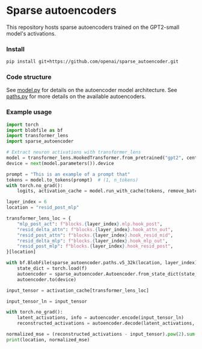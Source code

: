 # Sparse autoencoders

This repository hosts sparse autoencoders trained on the GPT2-small model's activations.

### Install

```sh
pip install git+https://github.com/openai/sparse_autoencoder.git
```

### Code structure

See [model.py](./sparse_autoencoder/model.py) for details on the autoencoder model architecture.
See [paths.py](./sparse_autoencoder/paths.py) for more details on the available autoencoders.

### Example usage

```py
import torch
import blobfile as bf
import transformer_lens
import sparse_autoencoder

# Extract neuron activations with transformer_lens
model = transformer_lens.HookedTransformer.from_pretrained("gpt2", center_writing_weights=False)
device = next(model.parameters()).device

prompt = "This is an example of a prompt that"
tokens = model.to_tokens(prompt)  # (1, n_tokens)
with torch.no_grad():
    logits, activation_cache = model.run_with_cache(tokens, remove_batch_dim=True)

layer_index = 6
location = "resid_post_mlp"

transformer_lens_loc = {
    "mlp_post_act": f"blocks.{layer_index}.mlp.hook_post",
    "resid_delta_attn": f"blocks.{layer_index}.hook_attn_out",
    "resid_post_attn": f"blocks.{layer_index}.hook_resid_mid",
    "resid_delta_mlp": f"blocks.{layer_index}.hook_mlp_out",
    "resid_post_mlp": f"blocks.{layer_index}.hook_resid_post",
}[location]

with bf.BlobFile(sparse_autoencoder.paths.v5_32k(location, layer_index), mode="rb") as f:
    state_dict = torch.load(f)
    autoencoder = sparse_autoencoder.Autoencoder.from_state_dict(state_dict)
    autoencoder.to(device)

input_tensor = activation_cache[transformer_lens_loc]

input_tensor_ln = input_tensor

with torch.no_grad():
    latent_activations, info = autoencoder.encode(input_tensor_ln)
    reconstructed_activations = autoencoder.decode(latent_activations, info)

normalized_mse = (reconstructed_activations - input_tensor).pow(2).sum(dim=1) / (input_tensor).pow(2).sum(dim=1)
print(location, normalized_mse)

```
